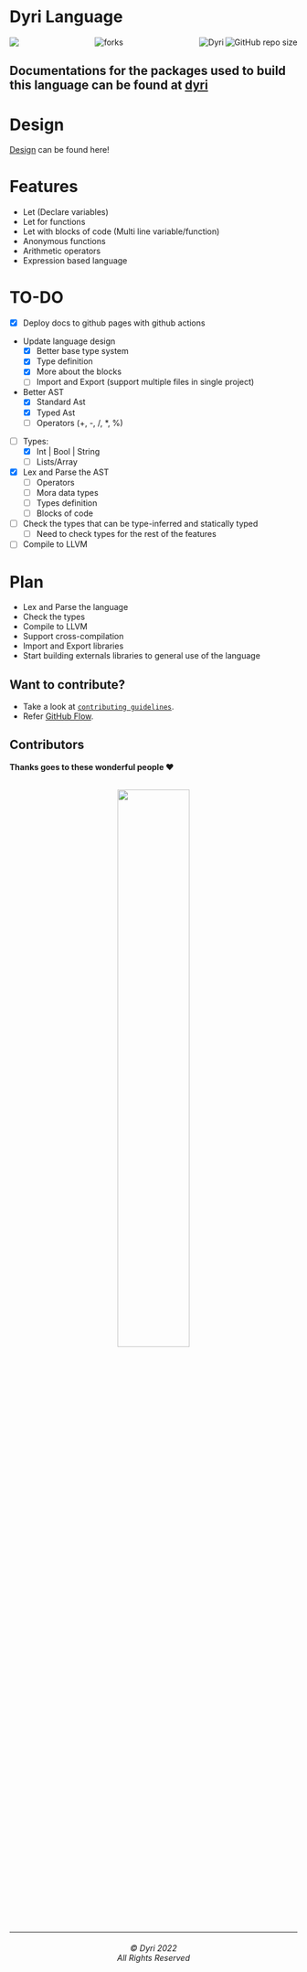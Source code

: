 # Dyri Language

<img align="left" src="http://estruyf-github.azurewebsites.net/api/VisitorHit?user=ProgramingIsTheFuture&repo=Dyri&countColorcountColor&countColor=%237B1E7B"/>
<img align="right" src="https://img.shields.io/github/repo-size/ProgramingIsTheFuture/Dyri?style=for-the-badge&logo=appveyor" alt="GitHub repo size"/>

<img align="right" alt="Dyri" src="https://socialify.git.ci/ProgramingIsTheFuture/Dyri/image?description=1&descriptionEditable=Dyri%20is%20a%20general%20purpose%20language!&forks=1&issues=1&logo=https%3A%2F%2Fencrypted-tbn0.gstatic.com%2Fimages%3Fq%3Dtbn%3AANd9GcS3tdS_0pNpeosApm1sD7PrS0LAKq_KHmhYFjO8_24QL14A0r2Y9GyaNQEfl7qAHhk1EBA%26usqp%3DCAU&name=1&owner=1&pattern=Floating%20Cogs&pulls=1&stargazers=1&theme=Dark"/>

<p align="center">
<img src="https://forthebadge.com/images/badges/built-with-love.svg" alt=" forks"/>
</p>

## Documentations for the packages used to build this language can be found at [dyri](https://programingisthefuture.github.io/Dyri/)

# Design

[Design](https://programingisthefuture.github.io/Dyri/cli/design.html) can be found here!

# Features

- Let (Declare variables)
- Let for functions
- Let with blocks of code (Multi line variable/function)
- Anonymous functions
- Arithmetic operators
- Expression based language

# TO-DO

- [x] Deploy docs to github pages with github actions
- Update language design
  - [x] Better base type system
  - [x] Type definition
  - [x] More about the blocks
  - [ ] Import and Export (support multiple files in single project)
- Better AST
  - [x] Standard Ast
  - [x] Typed Ast
  - [ ] Operators (+, -, /, *, %)
- [ ] Types:
  - [x] Int | Bool | String
  - [ ] Lists/Array
- [x] Lex and Parse the AST
  - [ ] Operators
  - [ ] Mora data types
  - [ ] Types definition
  - [ ] Blocks of code
- [ ] Check the types that can be type-inferred and statically typed
  - [ ] Need to check types for the rest of the features
- [ ] Compile to LLVM

# Plan

- Lex and Parse the language
- Check the types
- Compile to LLVM
- Support cross-compilation
- Import and Export libraries
- Start building externals libraries to general use of the language

## Want to contribute?
- Take a look at [`contributing guidelines`](CONTRIBUTING.md).
- Refer [GitHub Flow](https://guides.github.com/introduction/flow). 

## Contributors

**Thanks goes to these wonderful people ❤️**

<br/>
<div align="center">
<a href="https://github.com/ProgramingIsTheFuture/Dyri/graphs/contributors">
  <img src="https://contrib.rocks/image?repo=ProgramingIsTheFuture/Dyri&max=100&columns=11" width=50%/>
</a>
</div>

<br>
<br>
<hr>
<h6 align="center">© Dyri 2022 
<br>
All Rights Reserved</h6>
